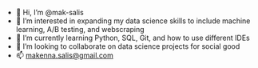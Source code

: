 - 👋 Hi, I’m @mak-salis
- 👀 I’m interested in expanding my data science skills to include machine learning, A/B testing, and webscraping
- 🌱 I’m currently learning Python, SQL, Git, and how to use different IDEs
- 💞️ I’m looking to collaborate on data science projects for social good
- 📫 makenna.salis@gmail.com

<!---
data-llama/data-llama is a ✨ special ✨ repository because its `README.md` (this file) appears on your GitHub profile.
You can click the Preview link to take a look at your changes.
--->
